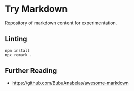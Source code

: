 # Try Markdown

Repository of markdown content for experimentation.

## Linting

    npm install
    npx remark .

## Further Reading

- <https://github.com/BubuAnabelas/awesome-markdown>
